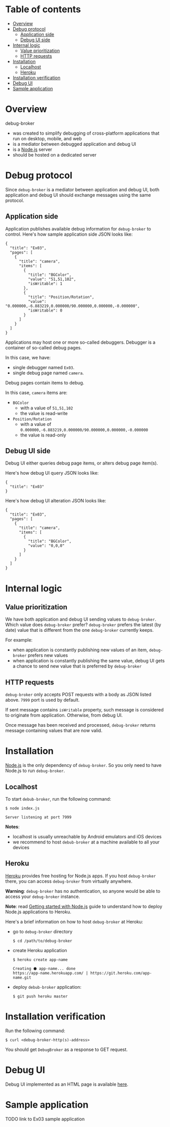 # Table of contents

* [Overview](#overview)
* [Debug protocol](#protocol)
    * [Application side](#app-side)
    * [Debug UI side](#ui-side)
* [Internal logic](#logic)
    * [Value prioritization](#values)
    * [HTTP requests](#requests)
* [Installation](#installation)
    * [Localhost](#localhost)
    * [Heroku](#heroku)
* [Installation verification](#verification)
* [Debug UI](#debug-ui)
* [Sample application](#application)

<a name="overview"/>

# Overview

debug-broker

* was created to simplify debugging of cross-platform applications that run on desktop, mobile, and web
* is a mediator between debugged application and debug UI
* is a [Node.js][nodejs] server
* should be hosted on a dedicated server

<a name="protocol"/>

# Debug protocol

Since `debug-broker` is a mediator between application and debug UI, both
application and debug UI should exchange messages using the same protocol.

<a name="app-side"/>

## Application side

Application publishes available debug information for `debug-broker` to
control. Here's how sample application side JSON looks like:

```
{
  "title": "Ex03",
  "pages": [
    {
      "title": "camera",
      "items": [
        {
          "title": "BGColor",
          "value": "51,51,102",
          "isWritable": 1
        },
        {
          "title": "Position/Rotation",
          "value": "0.000000,-6.883219,0.000000/90.000000,0.000000,-0.000000",
          "isWritable": 0
        }
      ]
    }
  ]
}

```

Applications may host one or more so-called debuggers. Debugger is a
container of so-called debug pages.

In this case, we have:

* single debugger named `Ex03`.
* single debug page named `camera`.

Debug pages contain items to debug.

In this case, `camera` items are:

* `BGColor`
    * with a value of `51,51,102`
    * the value is read-write
* `Position/Rotation`
    * with a value of `0.000000,-6.883219,0.000000/90.000000,0.000000,-0.000000`
    * the value is read-only

<a name="ui-side"/>

## Debug UI side

Debug UI either queries debug page items, or alters debug page item(s).

Here's how debug UI query JSON looks like:

```
{
  "title": "Ex03"
}
```

Here's how debug UI alteration JSON looks like:

```
{
  "title": "Ex03",
  "pages": [
    {
      "title": "camera",
      "items": [
        {
          "title": "BGColor",
          "value": "0,0,0"
        }
      ]
    }
  ]
}
```

<a name="logic"/>

# Internal logic

<a name="values"/>

## Value prioritization

We have both application and debug UI sending values to `debug-broker`. Which
value does `debug-broker` prefer? `debug-broker` prefers the latest (by date)
value that is different from the one `debug-broker` currently keeps.

For example:

* when application is constantly publishing new values of an item, `debug-broker` prefers new values
* when application is constantly publishing the same value, debug UI gets a chance to send new value that is preferred by `debug-broker`

<a name="requests"/>

## HTTP requests

`debug-broker` only accepts POST requests with a body as JSON listed above.
`7999` port is used by default.

If sent message contains `isWritable` property, such message is considered to
originate from application. Otherwise, from debug UI.

Once message has been received and processed, `debug-broker` returns
message containing values that are now valid.

<a name="installation"/>

# Installation

[Node.js][nodejs] is the only dependency of `debug-broker`. So you only need to have
Node.js to run `debug-broker`.

<a name="localhost"/>

## Localhost

To start `debub-broker`, run the following command:

```
$ node index.js
```
```
Server listening at port 7999
```

**Notes**:

* localhost is usually unreachable by Android emulators and iOS devices
* we recommend to host `debub-broker` at a machine available to all your devices

<a name="heroku"/>

## Heroku

[Heroku][heroku] provides free hosting for Node.js apps. If you host
`debug-broker` there, you can access `debug-broker` from virtually anywhere.

**Warning**: `debug-broker` has no authentication, so anyone would be able to
access your `debug-broker` instance.

**Note**: read [Getting started with Node.js][heroku-nodejs-bootstrap] guide to understand how to deploy Node.js applications to Heroku.

Here's a brief information on how to host `debug-broker` at Heroku:

* go to `debug-broker` directory

    ```
    $ cd /path/to/debug-broker
    ```

* create Heroku application

    ```
    $ heroku create app-name
    ```
    ```
    Creating ⬢ app-name... done
    https://app-name.herokuapp.com/ | https://git.heroku.com/app-name.git
    ```

* deploy `debub-broker` application:

    ```
    $ git push heroku master
    ```

<a name="verification"/>

# Installation verification

Run the following command:

```
$ curl <debug-broker-http(s)-address>
```

You should get `DebugBroker` as a response to GET request.

<a name="debug-ui" />

# Debug UI

Debug UI implemented as an HTML page is available [here][debug-ui].

<a name="application" />

# Sample application

TODO link to Ex03 sample application


[nodejs]: https://nodejs.org
[heroku]: https://www.heroku.com
[heroku-nodejs-bootstrap]: https://devcenter.heroku.com/articles/getting-started-with-nodejs
[debug-ui]: https://github.com/OGStudio/debug-ui
